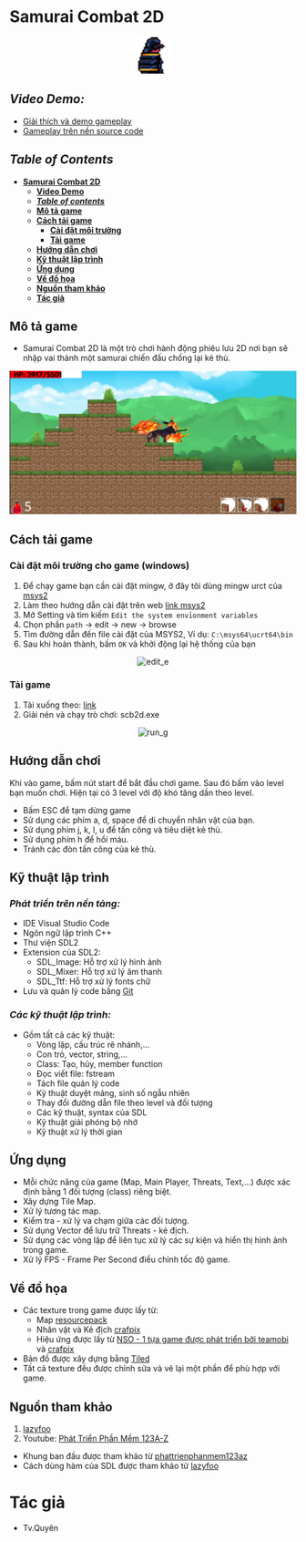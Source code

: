 # **Samurai Combat 2D**

<div style = "text-align: center;">

![Samurai Combat 2D](img_source/icon.png)

</div>

## ***Video Demo:***

- [Giải thích và demo gameplay](https://www.youtube.com/watch?v=v81oVOWdSM0)
- [Gameplay trên nền source code](https://youtu.be/5ahZ92ZXIkE)
  
## ***Table of Contents***
- [**Samurai Combat 2D**](#samurai-combat-2d)
    - [**Video Demo**](#video-demo)
    - [***Table of contents***](#table-of-contents)
    - [**Mô tả game**](#mô-tả-game)
    - [**Cách tải game**](#cách-tải-game)
        - [**Cài đặt môi trường**](#cài-đặt-môi-trường-cho-game-windows)
        - [**Tải game**](#tải-game)
    - [**Hướng dẫn chơi**](#hướng-dẫn-chơi)
    - [**Kỹ thuật lập trình**](#kỹ-thuật-lập-trình)
    - [**Ứng dụng**](#ứng-dụng)
    - [**Về đồ họa**](#về-đồ-họa)
    - [**Nguồn tham khảo**](#nguồn-tham-khảo)
    - [**Tác giả**](#tác-giả)

## Mô tả game

- Samurai Combat 2D là một trò chơi hành động phiêu lưu 2D nơi bạn sẽ nhập vai thành một samurai chiến đấu chống lại kẻ thù.

<div style = "text-align: center;">

![Demo1](demo/demo1.png)

</div>

## Cách tải game

### Cài đặt môi trường cho game (windows)

1. Để chạy game bạn cần cài đặt mingw, ở đây tôi dùng mingw urct của [msys2](https://www.msys2.org/)
2. Làm theo hướng dẫn cài đặt trên web [link msys2](https://www.msys2.org/)
3. Mở Setting và tìm kiếm `Edit the system envỉonment variables`
4. Chọn phần `path` -> edit -> new -> browse
5. Tìm đường dẫn đến file cài đặt của MSYS2, Ví dụ: `C:\msys64\ucrt64\bin`
6. Sau khi hoàn thành, bấm `OK` và khởi động lại hệ thống của bạn

<div style = "text-align: center;">

![edit_e](demo/edit_e.gif)

</div>

### Tải game

1. Tải xuống theo: [link](https://github.com/Nezuko1909/SDL_Game_prj/releases/download/scb2d_v_0.1.0/scb2d.rar)
2. Giải nén và chạy trò chơi: scb2d.exe

<div style = "text-align: center;">

![run_g](demo/run_g.gif)

</div>

## Hướng dẫn chơi

Khi vào game, bấm nút start để bắt đầu chơi game. 
Sau đó bấm vào level bạn muốn chơi. Hiện tại có 3 level với độ khó tăng dần theo level.

- Bấm ESC để tạm dừng game
- Sử dụng các phím a, d, space để di chuyển nhân vật của bạn.
- Sử dụng phím j, k, l, u để tấn công và tiêu diệt kẻ thù.
- Sử dụng phím h để hồi máu.
- Tránh các đòn tấn công của kẻ thù.

## Kỹ thuật lập trình
### ***Phát triển trên nền tảng:***
- IDE Visual Studio Code
- Ngôn ngữ lập trình C++
- Thư viện SDL2
- Extension của SDL2:
    - SDL_Image: Hỗ trợ xử lý hình ảnh
    - SDL_Mixer: Hỗ trợ xử lý âm thanh
    - SDL_Ttf: Hỗ trợ xử lý fonts chữ
- Lưu và quản lý code bằng [Git](https://github.com/)

### ***Các kỹ thuật lập trình:***
- Gồm tất cả các kỹ thuật:
    - Vòng lặp, cấu trúc rẽ nhánh,...
    - Con trỏ, vector, string,...
    - Class: Tạo, hủy, member function
    - Đọc viết file: fstream
    - Tách file quản lý code
    - Kỹ thuật duyệt mảng, sinh số ngẫu nhiên
    - Thay đổi đường dẫn file theo level và đối tượng
    - Các kỹ thuật, syntax của SDL
    - Kỹ thuật giải phóng bộ nhớ
    - Kỹ thuật xử lý thời gian

## Ứng dụng
- Mỗi chức năng của game (Map, Main Player, Threats, Text,...) được xác định bằng 1 đối tượng (class) riêng biệt.
- Xây dựng Tile Map.
- Xử lý tương tác map.
- Kiểm tra - xử lý va chạm giữa các đối tượng.
- Sử dụng Vector để lưu trữ Threats - kẻ địch.
- Sử dụng các vòng lặp để liên tục xử lý các sự kiện và hiển thị hình ảnh trong game.
- Xử lý FPS - Frame Per Second điều chỉnh tốc độ game.

## Về đồ họa
- Các texture trong game được lấy từ:
    - Map [resourcepack](https://resourcepack.net/)
    - Nhân vật và Kẻ địch [crafpix](https://craftpix.net/)
    - Hiệu ứng được lấy từ [NSO - 1 tựa game được phát triển bởi teamobi](http://ninjaschool.vn/) và [crafpix](https://craftpix.net/)
- Bản đồ được xây dựng bằng [Tiled](https://www.mapeditor.org/)
- Tất cả texture đều được chỉnh sửa và vẽ lại một phần để phù hợp với game.

## Nguồn tham khảo
1. [lazyfoo](https://lazyfoo.net/tutorials/SDL)
2. Youtube: [Phát Triển Phần Mềm 123A-Z](https://www.youtube.com/@PhatTrienPhanMem123AZ)

- Khung ban đầu được tham khảo từ [phattrienphanmem123az](https://www.youtube.com/@PhatTrienPhanMem123AZ)
- Cách dùng hàm của SDL được tham khảo từ [lazyfoo](https://lazyfoo.net/tutorials/SDL/)

# Tác giả
 - Tv.Quyên

